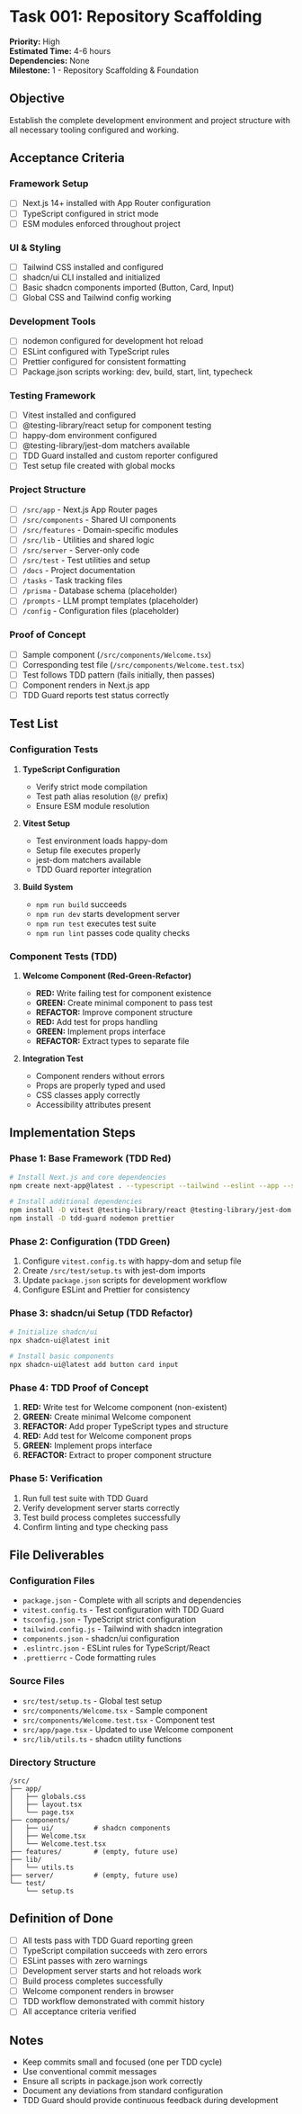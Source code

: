 # Task 001: Repository Scaffolding

**Priority:** High  
**Estimated Time:** 4-6 hours  
**Dependencies:** None  
**Milestone:** 1 - Repository Scaffolding & Foundation

## Objective

Establish the complete development environment and project structure with all necessary tooling configured and working.

## Acceptance Criteria

### Framework Setup

- [ ] Next.js 14+ installed with App Router configuration
- [ ] TypeScript configured in strict mode
- [ ] ESM modules enforced throughout project

### UI & Styling

- [ ] Tailwind CSS installed and configured
- [ ] shadcn/ui CLI installed and initialized
- [ ] Basic shadcn components imported (Button, Card, Input)
- [ ] Global CSS and Tailwind config working

### Development Tools

- [ ] nodemon configured for development hot reload
- [ ] ESLint configured with TypeScript rules
- [ ] Prettier configured for consistent formatting
- [ ] Package.json scripts working: dev, build, start, lint, typecheck

### Testing Framework

- [ ] Vitest installed and configured
- [ ] @testing-library/react setup for component testing
- [ ] happy-dom environment configured
- [ ] @testing-library/jest-dom matchers available
- [ ] TDD Guard installed and custom reporter configured
- [ ] Test setup file created with global mocks

### Project Structure

- [ ] `/src/app` - Next.js App Router pages
- [ ] `/src/components` - Shared UI components
- [ ] `/src/features` - Domain-specific modules
- [ ] `/src/lib` - Utilities and shared logic
- [ ] `/src/server` - Server-only code
- [ ] `/src/test` - Test utilities and setup
- [ ] `/docs` - Project documentation
- [ ] `/tasks` - Task tracking files
- [ ] `/prisma` - Database schema (placeholder)
- [ ] `/prompts` - LLM prompt templates (placeholder)
- [ ] `/config` - Configuration files (placeholder)

### Proof of Concept

- [ ] Sample component (`/src/components/Welcome.tsx`)
- [ ] Corresponding test file (`/src/components/Welcome.test.tsx`)
- [ ] Test follows TDD pattern (fails initially, then passes)
- [ ] Component renders in Next.js app
- [ ] TDD Guard reports test status correctly

## Test List

### Configuration Tests

1. **TypeScript Configuration**
   - Verify strict mode compilation
   - Test path alias resolution (`@/` prefix)
   - Ensure ESM module resolution

2. **Vitest Setup**
   - Test environment loads happy-dom
   - Setup file executes properly
   - jest-dom matchers available
   - TDD Guard reporter integration

3. **Build System**
   - `npm run build` succeeds
   - `npm run dev` starts development server
   - `npm run test` executes test suite
   - `npm run lint` passes code quality checks

### Component Tests (TDD)

1. **Welcome Component (Red-Green-Refactor)**
   - **RED:** Write failing test for component existence
   - **GREEN:** Create minimal component to pass test
   - **REFACTOR:** Improve component structure
   - **RED:** Add test for props handling
   - **GREEN:** Implement props interface
   - **REFACTOR:** Extract types to separate file

2. **Integration Test**
   - Component renders without errors
   - Props are properly typed and used
   - CSS classes apply correctly
   - Accessibility attributes present

## Implementation Steps

### Phase 1: Base Framework (TDD Red)

```bash
# Install Next.js and core dependencies
npm create next-app@latest . --typescript --tailwind --eslint --app --src-dir --import-alias "@/*"

# Install additional dependencies
npm install -D vitest @testing-library/react @testing-library/jest-dom happy-dom
npm install -D tdd-guard nodemon prettier
```

### Phase 2: Configuration (TDD Green)

1. Configure `vitest.config.ts` with happy-dom and setup file
2. Create `/src/test/setup.ts` with jest-dom imports
3. Update `package.json` scripts for development workflow
4. Configure ESLint and Prettier for consistency

### Phase 3: shadcn/ui Setup (TDD Refactor)

```bash
# Initialize shadcn/ui
npx shadcn-ui@latest init

# Install basic components
npx shadcn-ui@latest add button card input
```

### Phase 4: TDD Proof of Concept

1. **RED:** Write test for Welcome component (non-existent)
2. **GREEN:** Create minimal Welcome component
3. **REFACTOR:** Add proper TypeScript types and structure
4. **RED:** Add test for Welcome component props
5. **GREEN:** Implement props interface
6. **REFACTOR:** Extract to proper component structure

### Phase 5: Verification

1. Run full test suite with TDD Guard
2. Verify development server starts correctly
3. Test build process completes successfully
4. Confirm linting and type checking pass

## File Deliverables

### Configuration Files

- `package.json` - Complete with all scripts and dependencies
- `vitest.config.ts` - Test configuration with TDD Guard
- `tsconfig.json` - TypeScript strict configuration
- `tailwind.config.js` - Tailwind with shadcn integration
- `components.json` - shadcn/ui configuration
- `.eslintrc.json` - ESLint rules for TypeScript/React
- `.prettierrc` - Code formatting rules

### Source Files

- `src/test/setup.ts` - Global test setup
- `src/components/Welcome.tsx` - Sample component
- `src/components/Welcome.test.tsx` - Component test
- `src/app/page.tsx` - Updated to use Welcome component
- `src/lib/utils.ts` - shadcn utility functions

### Directory Structure

```
/src/
├── app/
│   ├── globals.css
│   ├── layout.tsx
│   └── page.tsx
├── components/
│   ├── ui/          # shadcn components
│   ├── Welcome.tsx
│   └── Welcome.test.tsx
├── features/        # (empty, future use)
├── lib/
│   └── utils.ts
├── server/          # (empty, future use)
└── test/
    └── setup.ts
```

## Definition of Done

- [ ] All tests pass with TDD Guard reporting green
- [ ] TypeScript compilation succeeds with zero errors
- [ ] ESLint passes with zero warnings
- [ ] Development server starts and hot reloads work
- [ ] Build process completes successfully
- [ ] Welcome component renders in browser
- [ ] TDD workflow demonstrated with commit history
- [ ] All acceptance criteria verified

## Notes

- Keep commits small and focused (one per TDD cycle)
- Use conventional commit messages
- Ensure all scripts in package.json work correctly
- Document any deviations from standard configuration
- TDD Guard should provide continuous feedback during development
